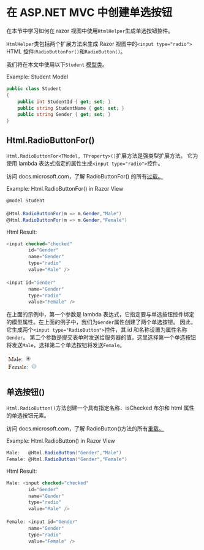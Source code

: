 # 在 ASP.NET MVC 中创建单选按钮



在本节中学习如何在 razor 视图中使用`HtmlHelper`生成单选按钮控件。

`HtmlHelper`类包括两个扩展方法来生成 Razor 视图中的`<input type="radio">` HTML 控件:`RadioButtonFor()`和`RadioButton()`。

我们将在本文中使用以下`Student` [模型类](/mvc/mvc-model)。

Example: Student Model 

```cs
public class Student
{
    public int StudentId { get; set; }
    public string StudentName { get; set; }
    public string Gender { get; set; }
} 
```

## Html.RadioButtonFor()

`Html.RadioButtonFor<TModel, TProperty>()`扩展方法是强类型扩展方法。 它为使用 lambda 表达式指定的属性生成`<input type="radio">`控件。

访问 docs.microsoft.com，了解 RadioButtonFor() 的所有[过载。](https://docs.microsoft.com/en-us/dotnet/api/system.web.mvc.html.inputextensions.radiobuttonfor?view=aspnet-mvc-5.2)

Example: Html.RadioButtonFor() in Razor View 

```cs
@model Student

@Html.RadioButtonFor(m => m.Gender,"Male")
@Html.RadioButtonFor(m => m.Gender,"Female") 
```

Html Result:

```cs
<input checked="checked" 
        id="Gender" 
        name="Gender" 
        type="radio" 
        value="Male" />

<input id="Gender" 
        name="Gender" 
        type="radio" 
        value="Female" />
```

在上面的示例中，第一个参数是 lambda 表达式，它指定要与单选按钮控件绑定的模型属性。在上面的例子中，我们为`Gender`属性创建了两个单选按钮。 因此，它生成两个`<input type="RadioButton">`控件，其 id 和名称设置为属性名称`Gender`。 第二个参数是提交表单时发送给服务器的值，这里选择第一个单选按钮将发送`Male`，选择第二个单选按钮将发送`Female`。

[![radio button](img/fcc85a7c5fa945faa0f97057586112e1.png)](../../Content/images/mvc/htmlhelper-radio.png)

## 单选按钮()

`Html.RadioButton()`方法创建一个具有指定名称、isChecked 布尔和 html 属性的单选按钮元素。

访问 docs.microsoft.com，了解 RadioButton()方法的所有[重载。](https://docs.microsoft.com/en-us/dotnet/api/system.web.mvc.html.inputextensions.radiobutton?view=aspnet-mvc-5.2)

Example: Html.RadioButton() in Razor View 

```cs
Male:   @Html.RadioButton("Gender","Male")  
Female: @Html.RadioButton("Gender","Female") 
```

Html Result:

```cs
Male: <input checked="checked" 
        id="Gender" 
        name="Gender" 
        type="radio" 
        value="Male" />

Female: <input id="Gender" 
        name="Gender" 
        type="radio" 
        value="Female" />
```

